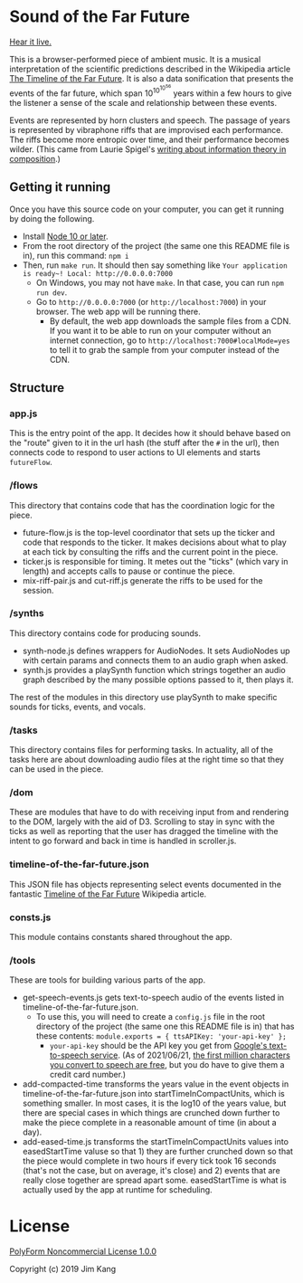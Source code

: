 # Sound of the Far Future

[Hear it live.](https://jimkang.com/sound-of-the-far-future/)
<!-- [Get the album.](https://jimkang.bandcamp.com/album/the-sound-of-the-far-future) -->

This is a browser-performed piece of ambient music. It is a musical interpretation of the scientific predictions described in the Wikipedia article [The Timeline of the Far Future](https://en.wikipedia.org/wiki/Timeline_of_the_far_future). It is also a data sonification that presents the events of the far future, which span 10<sup>10<sup>10<sup>56</sup></sup></sup> years within a few hours to give the listener a sense of the scale and relationship between these events.

Events are represented by horn clusters and speech. The passage of years is represented by vibraphone riffs that are improvised each performance. The riffs become more entropic over time, and their performance becomes wilder. (This came from Laurie Spigel's [writing about information theory in composition](http://retiary.org/ls/writings/info_theory_music.html).)

## Getting it running

Once you have this source code on your computer, you can get it running by doing the following.

- Install [Node 10 or later](https://nodejs.org/).
- From the root directory of the project (the same one this README file is in), run this command: `npm i`
- Then, run `make run`. It should then say something like `Your application is ready~! Local: http://0.0.0.0:7000`
  - On Windows, you may not have `make`. In that case, you can run `npm run dev`.
  - Go to `http://0.0.0.0:7000` (or `http://localhost:7000`) in your browser. The web app will be running there.
    - By default, the web app downloads the sample files from a CDN. If you want it to be able to run on your computer without an internet connection, go to `http://localhost:7000#localMode=yes` to tell it to grab the sample from your computer instead of the CDN.

## Structure

### app.js

This is the entry point of the app. It decides how it should behave based on the "route" given to it in the url hash (the stuff after the `#` in the url), then connects code to respond to user actions to UI elements and starts `futureFlow`.

### /flows

This directory that contains code that has the coordination logic for the piece.

- future-flow.js is the top-level coordinator that sets up the ticker and code that responds to the ticker. It makes decisions about what to play at each tick by consulting the riffs and the current point in the piece.
- ticker.js is responsible for timing. It metes out the "ticks" (which vary in length) and accepts calls to pause or continue the piece.
- mix-riff-pair.js and cut-riff.js generate the riffs to be used for the session.

### /synths

This directory contains code for producing sounds.

- synth-node.js defines wrappers for AudioNodes. It sets AudioNodes up with certain params and connects them to an audio graph when asked.
- synth.js provides a playSynth function which strings together an audio graph described by the many possible options passed to it, then plays it.

The rest of the modules in this directory use playSynth to make specific sounds for ticks, events, and vocals.

### /tasks

This directory contains files for performing tasks. In actuality, all of the tasks here are about downloading audio files at the right time so that they can be used in the piece.

### /dom

These are modules that have to do with receiving input from and rendering to the DOM, largely with the aid of D3. Scrolling to stay in sync with the ticks as well as reporting that the user has dragged the timeline with the intent to go forward and back in time is handled in scroller.js.

### timeline-of-the-far-future.json

This JSON file has objects representing select events documented in the fantastic [Timeline of the Far Future](https://en.wikipedia.org/wiki/Timeline_of_the_far_future) Wikipedia article.

### consts.js

This module contains constants shared throughout the app.

### /tools

These are tools for building various parts of the app.

- get-speech-events.js gets text-to-speech audio of the events listed in timeline-of-the-far-future.json.
  - To use this, you will need to create a `config.js` file in the root directory of the project (the same one this README file is in) that has these contents: `module.exports = { ttsAPIKey: 'your-api-key' };`
    - `your-api-key` should be the API key you get from [Google's text-to-speech service](https://cloud.google.com/text-to-speech/). (As of 2021/06/21, [the first million characters you convert to speech are free](https://cloud.google.com/text-to-speech/pricing), but you do have to give them a credit card number.)
- add-compacted-time transforms the years value in the event objects in timeline-of-the-far-future.json into startTimeInCompactUnits, which is something smaller. In most cases, it is the log10 of the years value, but there are special cases in which things are crunched down further to make the piece complete in a reasonable amount of time (in about a day).
- add-eased-time.js transforms the startTimeInCompactUnits values into easedStartTime valuse so that 1) they are further crunched down so that the piece would complete in two hours if every tick took 16 seconds (that's not the case, but on average, it's close) and 2) events that are really close together are spread apart some. easedStartTime is what is actually used by the app at runtime for scheduling.

# License

[PolyForm Noncommercial License 1.0.0](license.txt)

Copyright (c) 2019 Jim Kang
